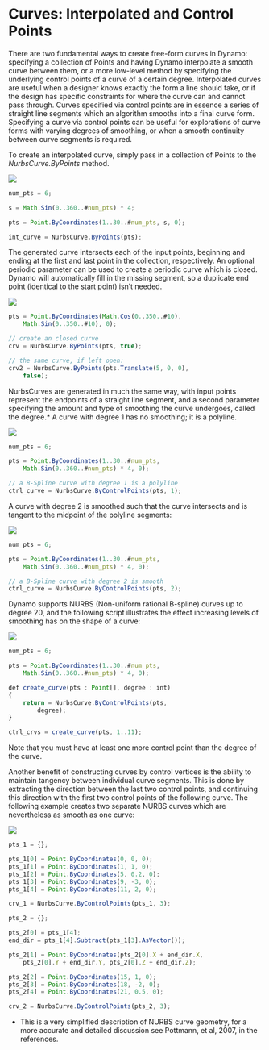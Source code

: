 # Curves: Interpolated and Control Points

There are two fundamental ways to create free-form curves in Dynamo: specifying a collection of Points and having Dynamo interpolate a smooth curve between them, or a more low-level method by specifying the underlying control points of a curve of a certain degree. Interpolated curves are useful when a designer knows exactly the form a line should take, or if the design has specific constraints for where the curve can and cannot pass through. Curves specified via control points are in essence a series of straight line segments which an algorithm smooths into a final curve form. Specifying a curve via control points can be useful for explorations of curve forms with varying degrees of smoothing, or when a smooth continuity between curve segments is required.

To create an interpolated curve, simply pass in a collection of Points to the *NurbsCurve.ByPoints* method.

![](images/12-4/Curves_01.png)

```js
num_pts = 6;

s = Math.Sin(0..360..#num_pts) * 4;

pts = Point.ByCoordinates(1..30..#num_pts, s, 0);

int_curve = NurbsCurve.ByPoints(pts);
```

The generated curve intersects each of the input points, beginning and ending at the first and last point in the collection, respectively. An optional periodic parameter can be used to create a periodic curve which is closed. Dynamo will automatically fill in the missing segment, so a duplicate end point (identical to the start point) isn’t needed.

![](images/12-4/Curves_02.png)

```js
pts = Point.ByCoordinates(Math.Cos(0..350..#10),
    Math.Sin(0..350..#10), 0);

// create an closed curve
crv = NurbsCurve.ByPoints(pts, true);

// the same curve, if left open:
crv2 = NurbsCurve.ByPoints(pts.Translate(5, 0, 0),
    false);
```

NurbsCurves are generated in much the same way, with input points represent the endpoints of a straight line segment, and a second parameter specifying the amount and type of smoothing the curve undergoes, called the degree.* A curve with degree 1 has no smoothing; it is a polyline.

![](images/12-4/Curves_03.png)

```js
num_pts = 6;

pts = Point.ByCoordinates(1..30..#num_pts,
    Math.Sin(0..360..#num_pts) * 4, 0);

// a B-Spline curve with degree 1 is a polyline
ctrl_curve = NurbsCurve.ByControlPoints(pts, 1);
```

A curve with degree 2 is smoothed such that the curve intersects and is tangent to the midpoint of the polyline segments:

![](images/12-4/Curves_04.png)

```js
num_pts = 6;

pts = Point.ByCoordinates(1..30..#num_pts,
    Math.Sin(0..360..#num_pts) * 4, 0);

// a B-Spline curve with degree 2 is smooth
ctrl_curve = NurbsCurve.ByControlPoints(pts, 2);
```

Dynamo supports NURBS (Non-uniform rational B-spline) curves up to degree 20, and the following script illustrates the effect increasing levels of smoothing has on the shape of a curve:

![](images/12-4/Curves_05.png)

```js
num_pts = 6;

pts = Point.ByCoordinates(1..30..#num_pts,
    Math.Sin(0..360..#num_pts) * 4, 0);

def create_curve(pts : Point[], degree : int) 
{
	return = NurbsCurve.ByControlPoints(pts,
        degree);
}

ctrl_crvs = create_curve(pts, 1..11);
```

Note that you must have at least one more control point than the degree of the curve. 

Another benefit of constructing curves by control vertices is the ability to maintain tangency between individual curve segments. This is done by extracting the direction between the last two control points, and continuing this direction with the first two control points of the following curve. The following example creates two separate NURBS curves which are nevertheless as smooth as one curve:

![](images/12-4/Curves_06.png)

```js
pts_1 = {};

pts_1[0] = Point.ByCoordinates(0, 0, 0);
pts_1[1] = Point.ByCoordinates(1, 1, 0);
pts_1[2] = Point.ByCoordinates(5, 0.2, 0);
pts_1[3] = Point.ByCoordinates(9, -3, 0);
pts_1[4] = Point.ByCoordinates(11, 2, 0);

crv_1 = NurbsCurve.ByControlPoints(pts_1, 3);

pts_2 = {};

pts_2[0] = pts_1[4];
end_dir = pts_1[4].Subtract(pts_1[3].AsVector());

pts_2[1] = Point.ByCoordinates(pts_2[0].X + end_dir.X,
    pts_2[0].Y + end_dir.Y, pts_2[0].Z + end_dir.Z);

pts_2[2] = Point.ByCoordinates(15, 1, 0);
pts_2[3] = Point.ByCoordinates(18, -2, 0);
pts_2[4] = Point.ByCoordinates(21, 0.5, 0);

crv_2 = NurbsCurve.ByControlPoints(pts_2, 3);
```

* This is a very simplified description of NURBS curve geometry, for a more accurate and detailed discussion see Pottmann, et al, 2007, in the references.
